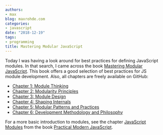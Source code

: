 ```yaml
---
authors:
- max
blog: maxrohde.com
categories:
- javascript
date: "2018-12-19"
tags:
- programming
title: Mastering Modular JavaScript
---
```


Today I was having a look around for best practices for defining JavaScript modules. In that search, I came across the book [Mastering Modular JavaScript](https://ponyfoo.com/books/mastering-modular-javascript). This book offers a good selection of best practices for JS module development. Also, all chapters are freely available on GitHub:

- [Chapter 1: Module Thinkin](https://github.com/mjavascript/mastering-modular-javascript/blob/master/chapters/ch01.asciidoc)g
- [Chapter 2: Modularity Principles](https://github.com/mjavascript/mastering-modular-javascript/blob/master/chapters/ch02.asciidoc)
- [Chapter 3: Module Design](https://github.com/mjavascript/mastering-modular-javascript/blob/master/chapters/ch03.asciidoc)
- [Chapter 4: Shaping Internals](https://github.com/mjavascript/mastering-modular-javascript/blob/master/chapters/ch04.asciidoc)
- [Chapter 5: Modular Patterns and Practices](https://github.com/mjavascript/mastering-modular-javascript/blob/master/chapters/ch05.asciidoc)
- [Chapter 6: Development Methodology and Philosophy](https://github.com/mjavascript/mastering-modular-javascript/blob/master/chapters/ch06.asciidoc)

For a more basic introduction to modules, see the chapter [JavaScript Modules](https://github.com/mjavascript/practical-modern-javascript/blob/master/ch08.asciidoc#javascript-modules-1) from the book [Practical Modern JavaScript](https://ponyfoo.com/books/practical-modern-javascript/chapters/1#read).
